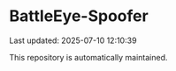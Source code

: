 # BattleEye-Spoofer

Last updated: 2025-07-10 12:10:39

This repository is automatically maintained.
